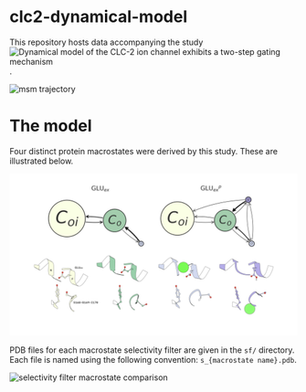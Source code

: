 # clc2-dynamical-model

This repository hosts data accompanying the study ![Dynamical model of the CLC-2 ion channel exhibits a two-step gating mechanism](doi.org/10.1101/228163).

![msm trajectory](media/msm_trj.gif)

# The model

Four distinct protein macrostates were derived by this study. These are illustrated below.

![macrostate model](media/model.png)

PDB files for each macrostate selectivity filter are given in the `sf/` directory. Each file is named using the following convention: `s_{macrostate name}.pdb`.

![selectivity filter macrostate comparison](media/sf_rock_z.gif)